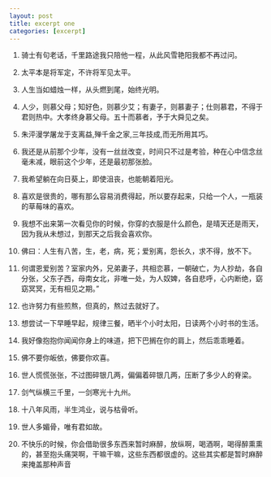 ```yaml
---
layout: post
title: excerpt one
categories: [excerpt]
---
```


1. 骑士有句老话，千里路途我只陪他一程，从此风雪艳阳我都不再过问。

2. 太平本是将军定，不许将军见太平。

3. 人生当如蜡烛一样，从头燃到尾，始终光明。

4. 人少，则慕父母；知好色，则慕少艾；有妻子，则慕妻子；仕则慕君，不得于君则热中。大孝终身慕父母。五十而慕者，予于大舜见之矣。

5. 朱泙漫学屠龙于支离益,殚千金之家,三年技成,而无所用其巧。

6. 我还是从前那个少年，没有一丝丝改变，时间只不过是考验，种在心中信念丝毫未减，眼前这个少年，还是最初那张脸。

7. 我希望躺在向日葵上，即使沮丧，也能朝着阳光。

8. 喜欢是很贵的，哪有那么容易消费得起，所以要存起来，只给一个人，一瓶装的草莓味的喜欢。

9. 我想不出来第一次看见你的时候，你穿的衣服是什么颜色，是晴天还是雨天，因为我从未想过，到那天之后我会喜欢你。

10. 佛曰：人生有八苦，生，老，病，死；爱别离，怨长久，求不得，放不下。

11. 何谓恩爱别苦？室家内外，兄弟妻子，共相恋慕，一朝破亡，为人抄劫，各自分张，父东子西，母南女北，非唯一处，为人奴婢，各自悲呼，心内断绝，窈窈冥冥，无有相见之期。”

12. 也许努力有些煎熬，但真的，熬过去就好了。

13. 想尝试一下早睡早起，规律三餐，晒半个小时太阳，日读两个小时书的生活。

14. 我好像抱抱你闻闻你身上的味道，把下巴搁在你的肩上，然后乖乖睡着。

15. 佛不要你皈依，佛要你欢喜。

16. 世人慌慌张张，不过图碎银几两，偏偏着碎银几两，压断了多少人的脊梁。

17. 剑气纵横三千里，一剑寒光十九州。

18. 十八年风雨，半生鸿业，说与枯骨听。

19. 世人多媚骨，唯有君如故。

20. 不快乐的时候，你会借助很多东西来暂时麻醉，放纵啊，喝酒啊，喝得醉熏熏的，甚至抱头痛哭啊，干嘛干嘛，这些东西都很虚的。这些其实都是暂时麻醉来掩盖那种声音